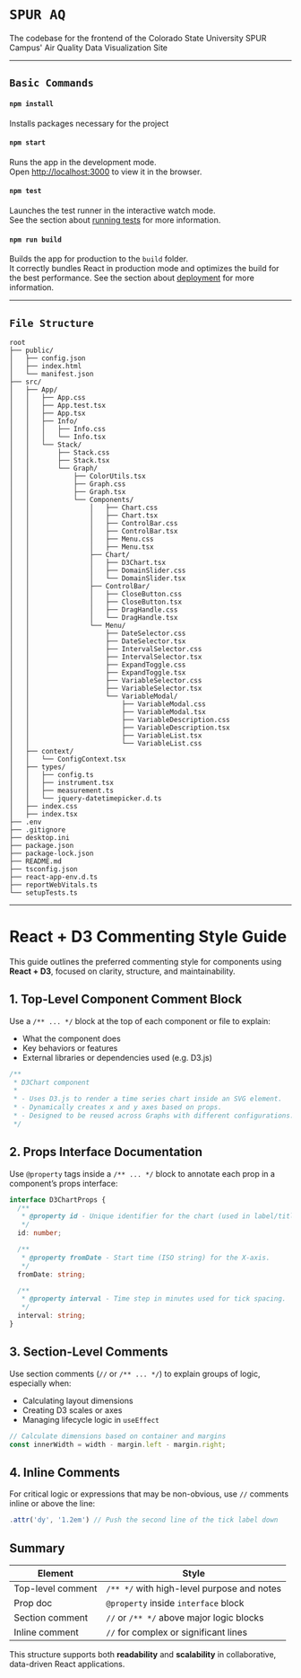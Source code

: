 # `SPUR AQ`
The codebase for the frontend of the Colorado State University SPUR Campus' Air Quality Data Visualization Site

---
## `Basic Commands`
#### `npm install`
Installs packages necessary for the project
#### `npm start`
Runs the app in the development mode.\
Open [http://localhost:3000](http://localhost:3000) to view it in the browser.
#### `npm test`
Launches the test runner in the interactive watch mode.\
See the section about [running tests](https://facebook.github.io/create-react-app/docs/running-tests) for more information.
#### `npm run build`
Builds the app for production to the `build` folder.\
It correctly bundles React in production mode and optimizes the build for the best performance.
See the section about [deployment](https://facebook.github.io/create-react-app/docs/deployment) for more information.

---
## `File Structure`

```
root
├── public/
│   ├── config.json
│   ├── index.html
│   └── manifest.json
├── src/
│   ├── App/
│   │   ├── App.css
│   │   ├── App.test.tsx
│   │   ├── App.tsx
│   │   ├── Info/
│   │   │   ├── Info.css
│   │   │   └── Info.tsx
│   │   └── Stack/
│   │       ├── Stack.css
│   │       ├── Stack.tsx
│   │       └── Graph/
│   │           ├── ColorUtils.tsx
│   │           ├── Graph.css
│   │           ├── Graph.tsx
│   │           └── Components/
│   │               │   ├── Chart.css
│   │               │   ├── Chart.tsx
│   │               │   ├── ControlBar.css
│   │               │   ├── ControlBar.tsx
│   │               │   ├── Menu.css
│   │               │   ├── Menu.tsx
│   │               ├── Chart/
│   │               │   ├── D3Chart.tsx
│   │               │   ├── DomainSlider.css
│   │               │   └── DomainSlider.tsx
│   │               ├── ControlBar/
│   │               │   ├── CloseButton.css
│   │               │   ├── CloseButton.tsx
│   │               │   ├── DragHandle.css
│   │               │   └── DragHandle.tsx
│   │               └── Menu/
│   │                   ├── DateSelector.css
│   │                   ├── DateSelector.tsx
│   │                   ├── IntervalSelector.css
│   │                   ├── IntervalSelector.tsx
│   │                   ├── ExpandToggle.css
│   │                   ├── ExpandToggle.tsx
│   │                   ├── VariableSelector.css
│   │                   ├── VariableSelector.tsx
│   │                   └── VariableModal/
│   │                       ├── VariableModal.css
│   │                       ├── VariableModal.tsx
│   │                       ├── VariableDescription.css
│   │                       ├── VariableDescription.tsx
│   │                       ├── VariableList.tsx
│   │                       └── VariableList.css
│   ├── context/
│   │   └── ConfigContext.tsx
│   ├── types/
│   │   ├── config.ts
│   │   ├── instrument.tsx
│   │   ├── measurement.ts
│   │   └── jquery-datetimepicker.d.ts
│   ├── index.css
│   ├── index.tsx
├── .env
├── .gitignore
├── desktop.ini
├── package.json
├── package-lock.json
├── README.md
├── tsconfig.json
├── react-app-env.d.ts
├── reportWebVitals.ts
└── setupTests.ts
```

---
# React + D3 Commenting Style Guide

This guide outlines the preferred commenting style for components using **React + D3**, focused on clarity, structure, and maintainability.

## 1. Top-Level Component Comment Block

Use a `/** ... */` block at the top of each component or file to explain:

- What the component does
- Key behaviors or features
- External libraries or dependencies used (e.g. D3.js)

```ts
/**
 * D3Chart component
 *
 * - Uses D3.js to render a time series chart inside an SVG element.
 * - Dynamically creates x and y axes based on props.
 * - Designed to be reused across Graphs with different configurations.
 */
```


## 2. Props Interface Documentation

Use `@property` tags inside a `/** ... */` block to annotate each prop in a component’s props interface:

```ts
interface D3ChartProps {
  /**
   * @property id - Unique identifier for the chart (used in label/title).
   */
  id: number;

  /**
   * @property fromDate - Start time (ISO string) for the X-axis.
   */
  fromDate: string;

  /**
   * @property interval - Time step in minutes used for tick spacing.
   */
  interval: string;
}
```


## 3. Section-Level Comments

Use section comments (`//` or `/** ... */`) to explain groups of logic, especially when:

- Calculating layout dimensions
- Creating D3 scales or axes
- Managing lifecycle logic in `useEffect`

```ts
// Calculate dimensions based on container and margins
const innerWidth = width - margin.left - margin.right;
```


## 4. Inline Comments

For critical logic or expressions that may be non-obvious, use `//` comments inline or above the line:

```ts
.attr('dy', '1.2em') // Push the second line of the tick label down
```


## Summary

| Element            | Style                                       |
|--------------------|---------------------------------------------|
| Top-level comment  | `/** */` with high-level purpose and notes |
| Prop doc           | `@property` inside `interface` block       |
| Section comment    | `//` or `/** */` above major logic blocks  |
| Inline comment     | `//` for complex or significant lines      |

This structure supports both **readability** and **scalability** in collaborative, data-driven React applications.

